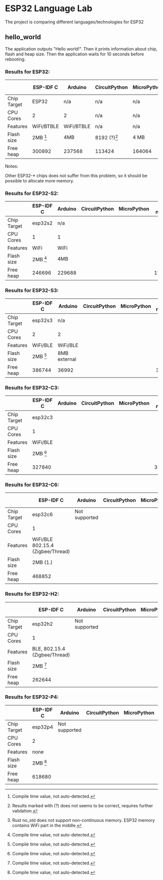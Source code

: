 # ESP32 Language Lab

The project is comparing different languages/technologies for ESP32

## hello_world

The application outputs "Hello world!". Then it prints information about chip, flash and heap size.
Then the application waits for 10 seconds before rebooting.

### Results for ESP32:

|             | ESP-IDF C  | Arduino    | CircuitPython | MicroPython | Rust no_std | Rust std | Toit |
|-------------|------------|------------|---------------|-------------|-------------|----------|------|
| Chip Target | ESP32      | n/a        | n/a           | n/a         | n/a         |          | n/a  |
| CPU Cores   | 2          | 2          | n/a           | n/a         | n/a         |          | n/a  |
| Features    | WiFi/BTBLE | WiFi/BTBLE | n/a           | n/a         | n/a         |          | n/a  |
| Flash size  | 2MB [^1]   | 4MB        | 8192 (?)[^3]  | 4 MB        | n/a         |          | n/a  |
| Free heap   | 300892     | 237568     | 113424        | 164064      | 179200 [^2] |          | n/a  |

Notes:

[^1]: Compile time value, not auto-detected.
[^2]: Rust no_std does not support non-continuous memory. ESP32 memory contains WiFi part in the middle.
[^3]: Results marked with (?) does not seems to be correct, requires further validation.

Other ESP32-* chips does not suffer from this problem, so it should be possible to allocate more memory.

### Results for ESP32-S2:

|             | ESP-IDF C  | Arduino    | CircuitPython | MicroPython | Rust no_std | Rust std | Toit |
|-------------|------------|------------|---------------|-------------|-------------|----------|------|
| Chip Target | esp32s2    | n/a        |               |             |             |          |      |
| CPU Cores   | 1          | 1          |               |             |             |          |      |
| Features    | WiFi       | WiFi       |               |             |             |          |      |
| Flash size  | 2MB [^1]   | 4MB        |               |             |             |          |      |
| Free heap   | 246696     | 229688     |               |             | 178176      |          |      |


### Results for ESP32-S3:

|             | ESP-IDF C  | Arduino    | CircuitPython | MicroPython | Rust no_std | Rust std | Toit |
|-------------|------------|------------|---------------|-------------|-------------|----------|------|
| Chip Target | esp32s3    | n/a        |               |             |             |          |      |
| CPU Cores   | 2          | 2          |               |             |             |          |      |
| Features    | WiFi/BLE   | WiFi/BLE   |               |             |             |          |      |
| Flash size  | 2MB [^1]   | 8MB external |               |             |             |          |      |
| Free heap   | 386744     | 36992      |               |             |  33280       |          |      |

### Results for ESP32-C3:

|             | ESP-IDF C  | Arduino    | CircuitPython | MicroPython | Rust no_std | Rust std | Toit |
|-------------|------------|------------|---------------|-------------|-------------|----------|------|
| Chip Target | esp32c3    |            |               |             |             |          |      |
| CPU Cores   | 1          |            |               |             |             |          |      |
| Features    | WiFi/BLE   |            |               |             |             |          |      |
| Flash size  | 2MB [^1]   |            |               |             |             |          |      |
| Free heap   | 327840     |            |               |             | 322556      |          |      |

### Results for ESP32-C6:

|             | ESP-IDF C  | Arduino    | CircuitPython | MicroPython | Rust no_std | Rust std | Toit |
|-------------|------------|------------|---------------|-------------|-------------|----------|------|
| Chip Target | esp32c6    | Not supported           |               |             |             |          |      |
| CPU Cores   | 1          |            |               |             |             |          |      |
| Features    | WiFi/BLE 802.15.4 (Zigbee/Thread)  |            |               |             |             |          |      |
| Flash size  | 2MB (1.)   |            |               |             |             |          |      |
| Free heap   | 468852     |            |               |             | 440316      |          |      |

### Results for ESP32-H2:

|             | ESP-IDF C  | Arduino    | CircuitPython | MicroPython | Rust no_std | Rust std | Toit |
|-------------|------------|------------|---------------|-------------|-------------|----------|------|
| Chip Target | esp32h2    | Not supported |               |             |             |          |      |
| CPU Cores   | 1          |            |               |             |             |          |      |
| Features    | BLE, 802.15.4 (Zigbee/Thread)   |            |               |             |             |          |      |
| Flash size  | 2MB [^1]   |            |               |             |             |          |      |
| Free heap   | 262644     |            |               |             |             |          |      |

### Results for ESP32-P4:

|             | ESP-IDF C  | Arduino    | CircuitPython | MicroPython | Rust no_std | Rust std | Toit |
|-------------|------------|------------|---------------|-------------|-------------|----------|------|
| Chip Target | esp32p4    | Not supported |               |             |             |          |      |
| CPU Cores   | 2          |            |               |             |             |          |      |
| Features    | none       |            |               |             |             |          |      |
| Flash size  | 2MB [^1]   |            |               |             |             |          |      |
| Free heap   | 618680     |            |               |             |             |          |      |
